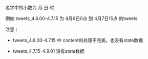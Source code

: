 名字中的小数为 月.日.时

例如 tweets_4.6.00-4.7.15 为 4月6日0点 到 4月7日15点 的tweets

注意： 

- tweets_4.6.00-4.7.15 中 content的处理不完美，也没有state数据

- tweets_4.7.15-4.9.01 没有state数据

